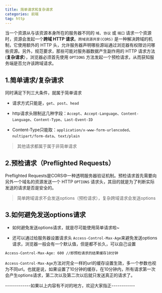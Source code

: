 ```yaml
---
title: 简单请求和复杂请求
categories: 前端
tag: http 
---
```


当一个资源从与该资源本身所在的服务器不同的 `域`、`协议` 或 `端口` 请求一个资源时，资源会发起一个**跨域 HTTP 请求**。`跨域资源共享(CORS)` 是一种解决跨域的机制，它使用额外的 HTTP 头，允许服务器声明哪些源站通过浏览器有权限访问哪些资源。另外，规范要求，那些可能对服务器数据产生副作用的 HTTP 请求方法 (**复杂请求**），浏览器必须首先使用 `OPTIONS` 方法发起一个预检请求，从而获知服务端是否允许该跨域请求。

## 1.简单请求/复杂请求

同时满足下列三大条件，就属于简单请求

 * 请求方式只能是，`get`、`post`、`head`

 * http请求头限制这几种字段：`Accept`、`Accept-Language`、`Content-Language`、`Content-Type`、`Last-Event-ID`

 * Content-Type只能取：`application/x-www-form-urlencoded`、`nultipart/form-data`、`text/plain`

>其他请求都属于属于非简单请求



## 2.预检请求（Preflighted Requests）

Preflighted Requests是CORS中一种透明服务器验证机制。预检请求首先需要向另外一个域名的资源发送一个 HTTP `OPTIONS` 请求头，其目的就是为了判断实际发送的请求是否是安全的。


>简单跨域请求不会发送options（预检请求），复杂跨域请求会发送options


## 3.如何避免发送options请求

 * 如何避免发送options请求，就是尽可能使用简单请求啦~

 * 还可以通过给服务器设置请求头 `Access-Control-Max-Age`来避免发送options请求，浏览器一般会有一个默认值，但是都不长久，可以自己设置
```bash
Access-Control-Max-Age: 600 //即预检请求的结果缓存10分钟
```
`Access-Control-Max-Age`方法对完全一样的url的缓存设置生效，多一个参数也视为不同url。也就是说，如果设置了10分钟的缓存，在10分钟内，所有请求第一次会产生options请求，第二次以及第二次以后就只发送真正的请求了。




-------------如果以上内容有不对的地方，欢迎大家指正------------